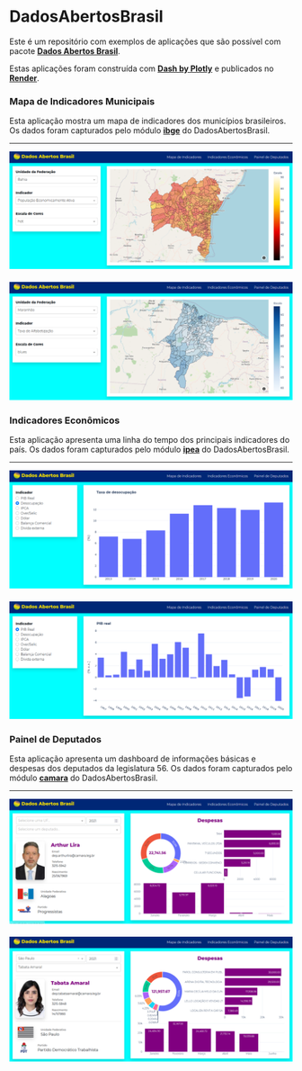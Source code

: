 # DadosAbertosBrasil

Este é um repositório com exemplos de aplicações que são possível com pacote **[Dados Abertos Brasil](https://github.com/GusFurtado/DadosAbertosBrasil)**.

Estas aplicações foram construída com **[Dash by Plotly](https://github.com/plotly/dash)** e publicados no **[Render](https://dab-apps.onrender.com/ibge)**.



### **Mapa de Indicadores Municipais**

Esta aplicação mostra um mapa de indicadores dos municípios brasileiros. Os dados foram capturados pelo módulo **[ibge](https://www.gustavofurtado.com/DadosAbertosBrasil/ibge.html)** do DadosAbertosBrasil.

---

<div align="center">
	<p style="margin-bottom: 20px">
		<img src="https://raw.githubusercontent.com/GusFurtado/DAB-Apps/master/assets/ibge_bahia.png">
	</p>
	<p style="margin-bottom: 20px">
		<img src="https://raw.githubusercontent.com/GusFurtado/DAB-Apps/master/assets/ibge_maranhao.png">
	</p>
</div>



### Indicadores Econômicos

Esta aplicação apresenta uma linha do tempo dos principais indicadores do país. Os dados foram capturados pelo módulo **[ipea](https://www.gustavofurtado.com/DadosAbertosBrasil/ipea.html)** do DadosAbertosBrasil.

---

<div align="center">
	<p style="margin-bottom: 20px">
		<img src="https://raw.githubusercontent.com/GusFurtado/DAB-Apps/master/assets/ipea_desocupacao.png">
	</p>
	<p style="margin-bottom: 20px">
		<img src="https://raw.githubusercontent.com/GusFurtado/DAB-Apps/master/assets/ipea_pib.png">
	</p>
</div>



### Painel de Deputados

Esta aplicação apresenta um dashboard de informações básicas e despesas dos deputados da legislatura 56. Os dados foram capturados pelo módulo **[camara](https://www.gustavofurtado.com/DadosAbertosBrasil/camara.html)** do DadosAbertosBrasil.

---

<div align="center">
	<p style="margin-bottom: 20px">
		<img src="https://raw.githubusercontent.com/GusFurtado/DAB-Apps/master/assets/camara_lira.png">
	</p>
	<p style="margin-bottom: 20px">
		<img src="https://raw.githubusercontent.com/GusFurtado/DAB-Apps/master/assets/camara_tabata.png">
	</p>
</div>
